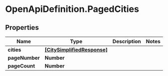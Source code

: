 # OpenApiDefinition.PagedCities

## Properties

Name | Type | Description | Notes
------------ | ------------- | ------------- | -------------
**cities** | [**[CitySimplifiedResponse]**](CitySimplifiedResponse.md) |  | 
**pageNumber** | **Number** |  | 
**pageCount** | **Number** |  | 


